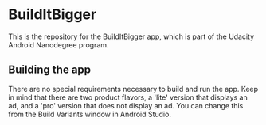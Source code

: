 # BuildItBigger
This is the repository for the BuildItBigger app, which is part of the Udacity Android Nanodegree program.

## Building the app
There are no special requirements necessary to build and run the app. Keep in mind that there are two product flavors, a 'lite' version that displays an ad, and a 'pro' version that does not display an ad. You can change this from the Build Variants window in Android Studio.

